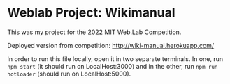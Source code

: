 # Weblab Project: Wikimanual

This was my project for the 2022 MIT Web.Lab Competition.

Deployed version from competition: http://wiki-manual.herokuapp.com/

In order to run this file locally, open it in two separate terminals. In one, run `npm start` (it should run on LocalHost:3000) and in the other, run `npm run hotloader` (should run on LocalHost:5000). 
